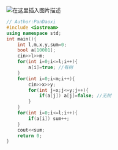 ![在这里插入图片描述](https://pic.2ge.org/cdn/?url=https://img-blog.csdnimg.cn/5e27dcf35dd24770bc856db95df9ef39.png?x-oss-process=image/watermark,type_d3F5LXplbmhlaQ,shadow_50,text_Q1NETiBA5r2Y6YGT54a5,size_20,color_FFFFFF,t_70,g_se,x_16)

```cpp
// Author:PanDaoxi
#include <iostream>
using namespace std;
int main(){
	int l,m,x,y,sum=0;
	bool a[10001];
	cin>>l>>m;
	for(int i=0;i<=l;i++){
		a[i]=true; //有树 
	}
	for(int i=0;i<m;i++){
		cin>>x>>y;
		for(int j=x;j<=y;j++){
			if(a[j]) a[j]=false; //无树 
		}
	} 
	for(int i=0;i<=l;i++){
		if(a[i]) sum++;
	}
	cout<<sum;
	return 0;
}

```

